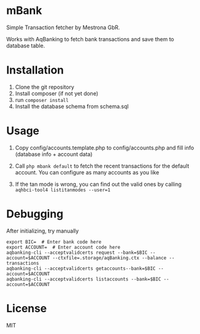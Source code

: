 mBank
=====

Simple Transaction fetcher by Mestrona GbR.

Works with AqBanking to fetch bank transactions and save them to database table.


Installation
============

1. Clone the git repository
2. Install composer (if not yet done)
3. run `composer install`
4. Install the database schema from schema.sql

Usage
=====

1. Copy config/accounts.template.php to config/accounts.php and fill info
   (database info + account data)
   
2. Call `php mbank default` to fetch the recent transactions for the default
account. You can configure as many accounts as you like

3. If the tan mode is wrong, you can find out the valid ones by calling `aqhbci-tool4 listitanmodes --user=1`

Debugging
=========

After initializing, try manually

    export BIC=  # Enter bank code here
    export ACCOUNT=  # Enter account code here
    aqbanking-cli --acceptvalidcerts request --bank=$BIC --account=$ACCOUNT --ctxfile=.storage/aqBanking.ctx --balance --transactions
    aqbanking-cli --acceptvalidcerts getaccounts--bank=$BIC --account=$ACCOUNT
    aqbanking-cli --acceptvalidcerts listaccounts --bank=$BIC --account=$ACCOUNT 

License
=======

MIT